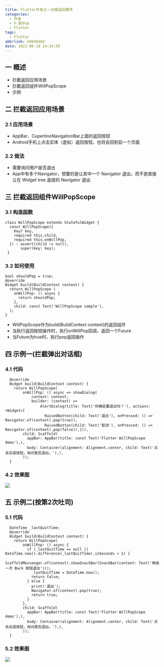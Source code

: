 ```yaml
---
title: Flutter开发之——拦截返回事件
categories:
  - 开发
  - F-跨平台
  - Flutter
tags:
  - Flutter
abbrlink: b904840d
date: 2021-06-18 14:24:59
---
```

## 一 概述

* 拦截返回应用场景
* 拦截返回组件WillPopScope
* 示例

<!--more-->

## 二 拦截返回应用场景

### 2.1 应用场景

* AppBar、CupertinoNavigationBar上面的返回按钮
* Android手机上点击实体（虚拟）返回按钮，也将会回到前一个页面

### 2.2 做法

* 需要询问用户是否退出
* App中有多个Navigator，想要的是让其中一个 Navigator 退出，而不是直接让在 Widget tree 底层的 Navigator 退出

## 三 拦截返回组件WillPopScope

### 3.1 构造函数

```
class WillPopScope extends StatefulWidget {
  const WillPopScope({
    Key? key,
    required this.child,
    required this.onWillPop,
  }) : assert(child != null),
       super(key: key);
 }      
```

### 3.2 如何使用

```
bool shouldPop = true;
@override
Widget build(BuildContext context) {
  return WillPopScope (
    onWillPop: () async {
      return shouldPop;
    },
    child: const Text('WillPopScope sample'),
  );
}
```

* WillPopScope作为build(BuildContext context)的返回组件
* 当执行返回按钮操作时，执行onWillPop回调，返回一个Future
* 当Future为true时，执行pop返回操作

## 四 示例一(拦截弹出对话框)

### 4.1 代码

```
  @override
  Widget build(BuildContext context) {
    return WillPopScope(
        onWillPop: () async => showDialog(
            context: context,
            builder: (context) =>
                AlertDialog(title: Text('你确定要退出吗？'), actions: <Widget>[
                  RaisedButton(child: Text('退出'), onPressed: () => Navigator.of(context).pop(true)),
                  RaisedButton(child: Text('取消'), onPressed: () => Navigator.of(context).pop(false)),])),
        child: Scaffold(
          appBar: AppBar(title: const Text('Flutter WillPopScope demo'),),
          body: Container(alignment: Alignment.center, child: Text('点击后退按钮，询问是否退出。'),),
        ));
  }
```

### 4.2 效果图
![][1]
## 五 示例二(按第2次吐司)

### 5.1 代码

```
  DateTime _lastQuitTime;
  @override
  Widget build(BuildContext context) {
    return WillPopScope(
        onWillPop: () async {
          if (_lastQuitTime == null || DateTime.now().difference(_lastQuitTime).inSeconds > 1) {
            ScaffoldMessenger.of(context).showSnackBar(SnackBar(content: Text('再按一次 Back 按钮退出')));
            _lastQuitTime = DateTime.now();
            return false;
          } else {
            print('退出');
            Navigator.of(context).pop(true);
            return true;
          }
        },
        child: Scaffold(
          appBar: AppBar(title: const Text('Flutter WillPopScope demo'),),
          body: Container(alignment: Alignment.center, child: Text('点击后退按钮，询问是否退出。'),),
        ));
  }
```

### 5.2 效果图
![][2]



[1]:https://fastly.jsdelivr.net/gh/PGzxc/CDN@master/blog-flutter/flutter-willPopScope-dialog.gif
[2]:https://fastly.jsdelivr.net/gh/PGzxc/CDN@master/blog-flutter/flutter-willPopScope-toast.gif


